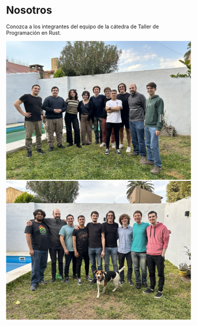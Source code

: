 # Nosotros

Conozca a los integrantes del equipo de la cátedra de Taller de Programación en Rust.

<div style="text-align:center"><img src="asado_taller_24c1.jpg"/></div>

<div style="text-align:center"><img src="asado_taller_23c1.jpg"/></div>
